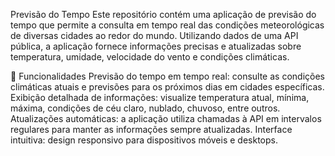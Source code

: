 Previsão do Tempo
Este repositório contém uma aplicação de previsão do tempo que permite a consulta em tempo real das condições meteorológicas de diversas cidades ao redor do mundo. Utilizando dados de uma API pública, a aplicação fornece informações precisas e atualizadas sobre temperatura, umidade, velocidade do vento e condições climáticas.

🚀 Funcionalidades
Previsão do tempo em tempo real: consulte as condições climáticas atuais e previsões para os próximos dias em cidades específicas.
Exibição detalhada de informações: visualize temperatura atual, mínima, máxima, condições de céu claro, nublado, chuvoso, entre outros.
Atualizações automáticas: a aplicação utiliza chamadas à API em intervalos regulares para manter as informações sempre atualizadas.
Interface intuitiva: design responsivo para dispositivos móveis e desktops.
